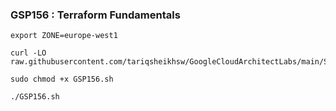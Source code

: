 ### GSP156 : Terraform Fundamentals 

```
export ZONE=europe-west1
```

```
curl -LO raw.githubusercontent.com/tariqsheikhsw/GoogleCloudArchitectLabs/main/Solutions/GSP156.sh

sudo chmod +x GSP156.sh

./GSP156.sh
```

